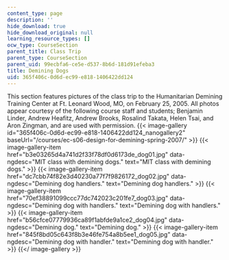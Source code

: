 ```yaml
---
content_type: page
description: ''
hide_download: true
hide_download_original: null
learning_resource_types: []
ocw_type: CourseSection
parent_title: Class Trip
parent_type: CourseSection
parent_uid: 99ecbfa6-ce5e-d537-8b6d-181d91efeba3
title: Demining Dogs
uid: 365f406c-0d6d-ec99-e818-1406422dd124
---
```


This section features pictures of the class trip to the Humanitarian Demining Training Center at Ft. Leonard Wood, MO, on February 25, 2005. All photos appear courtesy of the following course staff and students; Benjamin Linder, Andrew Heafitz, Andrew Brooks, Rosalind Takata, Helen Tsai, and Aron Zingman, and are used with permission.
{{< image-gallery id="365f406c-0d6d-ec99-e818-1406422dd124_nanogallery2" baseUrl="/courses/ec-s06-design-for-demining-spring-2007/" >}}
{{< image-gallery-item href="b3e03265d4a741d2f33f78df0d6173de_dog01.jpg" data-ngdesc="MIT class with demining dogs." text="MIT class with demining dogs." >}}
{{< image-gallery-item href="dc7cbb74f82e3d40230a77f7f9826172_dog02.jpg" data-ngdesc="Demining dog handlers." text="Demining dog handlers." >}}
{{< image-gallery-item href="70ef38891099ccc77dc742023c201fe7_dog03.jpg" data-ngdesc="Demining dog with handlers." text="Demining dog with handlers." >}}
{{< image-gallery-item href="b56cfce07779936ca89f1abfde9a1ce2_dog04.jpg" data-ngdesc="Demining dog." text="Demining dog." >}}
{{< image-gallery-item href="845f8bd05c643f8b3e46fe754a8b5ee1_dog05.jpg" data-ngdesc="Demining dog with handler." text="Demining dog with handler." >}}
{{</ image-gallery >}}